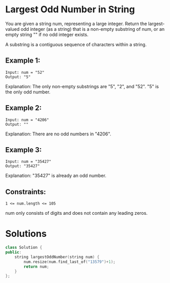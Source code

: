 #  Largest Odd Number in String
You are given a string num, representing a large integer. Return the largest-valued odd integer (as a string) that is a non-empty substring of num, or an empty string "" if no odd integer exists.

A substring is a contiguous sequence of characters within a string.

##  Example 1:

    Input: num = "52"
    Output: "5"
Explanation: The only non-empty substrings are "5", "2", and "52". "5" is the only odd number.
##  Example 2:

    Input: num = "4206"
    Output: ""
Explanation: There are no odd numbers in "4206".
## Example 3:

    Input: num = "35427"
    Output: "35427"
Explanation: "35427" is already an odd number.
 

##  Constraints:

    1 <= num.length <= 105
num only consists of digits and does not contain any leading zeros.

# Solutions

```cpp
class Solution {
public:
    string largestOddNumber(string num) {
        num.resize(num.find_last_of("13579")+1);
        return num;
    }
};
```